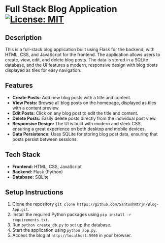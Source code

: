 # Full Stack Blog Application [![License: MIT](https://img.shields.io/badge/License-MIT-yellow.svg)](https://opensource.org/licenses/MIT)

## Description

This is a full-stack blog application built using Flask for the backend, with HTML, CSS, and JavaScript for the frontend. The application allows users to create, view, edit, and delete blog posts. The data is stored in a SQLite database, and the UI features a modern, responsive design with blog posts displayed as tiles for easy navigation.

## Features

- **Create Posts:** Add new blog posts with a title and content.
- **View Posts:** Browse all blog posts on the homepage, displayed as tiles with a content preview.
- **Edit Posts:** Click on any blog post to edit the title and content.
- **Delete Posts:** Easily delete posts directly from the individual post view.
- **Responsive Design:** The UI is built with modern and sleek CSS, ensuring a great experience on both desktop and mobile devices.
- **Data Persistence:** Uses SQLite for storing blog post data, ensuring that posts persist between sessions.

## Tech Stack

- **Frontend:** HTML, CSS, JavaScript
- **Backend:** Flask (Python)
- **Database:** SQLite

## Setup Instructions

1. Clone the repository `git clone https://github.com/SantoshNtrjn/Blog-App.git`.
2. Install the required Python packages using `pip install -r requirements.txt`.
3. Run `python create_db.py` to set up the database.
4. Start the application using `python app.py`.
5. Access the blog at `http://localhost:5000` in your browser.
